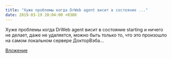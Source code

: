 ```yaml
---
title: "Хуже проблемы когда DrWeb agent висит в состояние ..."
date: 2019-03-19 20:04:00 +0300
---
```


Хуже проблемы когда DrWeb agent висит в состояние starting и ничего не делает, даже не удаляется, можно быть только то, что это произошло на самом локальном сервере ДокторВэба...

[Вложение](https://vk.com/photo41076938_456244687)
